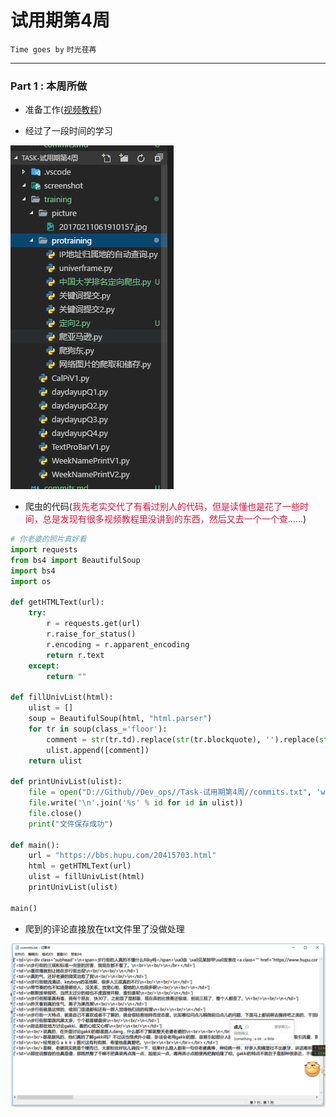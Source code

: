 # 试用期第4周

`Time goes by` `时光荏苒`

---

### Part 1 : 本周所做

- 准备工作([视频教程](https://www.icourse163.org/learn/BIT-1001870001?tid=1002781006#/learn/content))

- 经过了一段时间的学习

![学习过程](https://github.com/Mark-ThinkPad/Dev_ops/blob/master/Task-%E8%AF%95%E7%94%A8%E6%9C%9F%E7%AC%AC4%E5%91%A8/screenshot/0.png)

- 爬虫的代码(<font color="dc143c">我先老实交代了有看过别人的代码，但是读懂也是花了一些时间，总是发现有很多视频教程里没讲到的东西，然后又去一个一个查......</font>)

```python
# 你老婆的照片真好看
import requests
from bs4 import BeautifulSoup
import bs4
import os
     
def getHTMLText(url):
    try:
        r = requests.get(url)
        r.raise_for_status()
        r.encoding = r.apparent_encoding
        return r.text
    except:
        return ""
     
def fillUnivList(html):
    ulist = []
    soup = BeautifulSoup(html, "html.parser")
    for tr in soup(class_='floor'):
        comment = str(tr.td).replace(str(tr.blockquote), '').replace(str(tr.small), '')
        ulist.append([comment])
    return ulist
     
def printUnivList(ulist):
    file = open("D://Github//Dev_ops//Task-试用期第4周//commits.txt", 'w+')
    file.write('\n'.join('%s' % id for id in ulist))
    file.close()
    print("文件保存成功")
         
def main():
    url = "https://bbs.hupu.com/20415703.html"
    html = getHTMLText(url)
    ulist = fillUnivList(html)
    printUnivList(ulist)

main()
```

- 爬到的评论直接放在txt文件里了没做处理

![心情复杂](https://github.com/Mark-ThinkPad/Dev_ops/blob/master/Task-%E8%AF%95%E7%94%A8%E6%9C%9F%E7%AC%AC4%E5%91%A8/screenshot/1.png)

